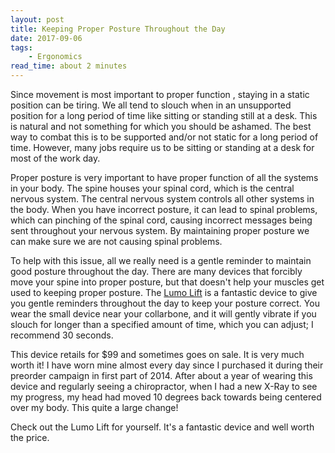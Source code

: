 ```yaml
---
layout: post
title: Keeping Proper Posture Throughout the Day
date: 2017-09-06
tags: 
    - Ergonomics
read_time: about 2 minutes
---
```


Since movement is most important to proper function , staying in a static position can be tiring. We all tend to slouch when in an unsupported position for a long period of time like sitting or standing still at a desk. This is natural and not something for which you should be ashamed. The best way to combat this is to be supported and/or not static for a long period of time. However, many jobs require us to be sitting or standing at a desk for most of the work day.

Proper posture is very important to have proper function of all the systems in your body. The spine houses your spinal cord, which is the central nervous system. The central nervous system controls all other systems in the body. When you have incorrect posture, it can lead to spinal problems, which can pinching of the spinal cord, causing incorrect messages being sent throughout your nervous system. By maintaining proper posture we can make sure we are not causing spinal problems. 

To help with this issue, all we really need is a gentle reminder to maintain good posture throughout the day. There are many devices that forcibly move your spine into proper posture, but that doesn't help your muscles get used to keeping proper posture. The [Lumo Lift](https://www.lumobodytech.com/lumo-lift/ "Lumo Lift") is a fantastic device to give you gentle reminders throughout the day to keep your posture correct.  You wear the small device near your collarbone, and it will gently vibrate if you slouch for longer than a specified amount of time, which you can adjust; I recommend 30 seconds. 

This device retails for $99 and sometimes goes on sale. It is very much worth it! I have worn mine almost every day since I purchased it during their preorder campaign in first part of 2014. After about a year of wearing this device and regularly seeing a chiropractor, when I had a new X-Ray to see my progress, my head had moved 10 degrees back towards being centered over my body. This quite a large change!

Check out the Lumo Lift for yourself. It's a fantastic device and well worth the price. 